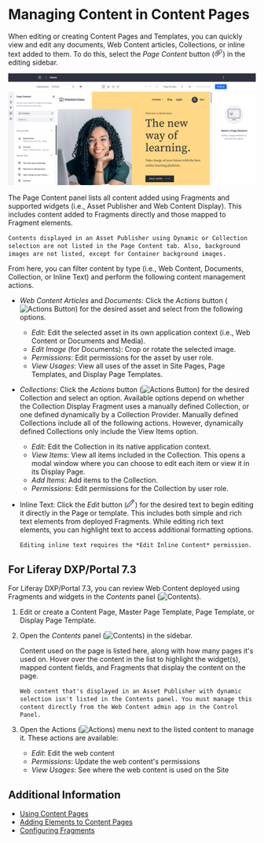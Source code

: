 # Managing Content in Content Pages
<!-- Alt: Managing Content in Pages and Templates... If renamed, relocate to Displaying Content.-->
When editing or creating Content Pages and Templates, you can quickly view and edit any documents, Web Content articles, Collections, or inline text added to them. To do this, select the *Page Content* button (![Page Content](../../../images/icon-paperclip.png)) in the editing sidebar.

![Open the Browser panel and click the Page Content tab.](./managing-content-in-content-pages/images/01.png)

The Page Content panel lists all content added using Fragments and supported widgets (i.e., Asset Publisher and Web Content Display). This includes content added to Fragments directly and those mapped to Fragment elements.

```{important}
Contents displayed in an Asset Publisher using Dynamic or Collection selection are not listed in the Page Content tab. Also, background images are not listed, except for Container background images.
```

From here, you can filter content by type (i.e., Web Content, Documents, Collection, or Inline Text) and perform the following content management actions.

* *Web Content Articles* and *Documents*: Click the *Actions* button (![Actions Button](../../../images/icon-actions.png)) for the desired asset and select from the following options.

  * *Edit*: Edit the selected asset in its own application context (i.e., Web Content or Documents and Media).
  * *Edit Image* (for Documents): Crop or rotate the selected image.
  * *Permissions*: Edit permissions for the asset by user role.
  * *View Usages*: View all uses of the asset in Site Pages, Page Templates, and Display Page Templates.

* *Collections*: Click the *Actions* button (![Actions Button](../../../images/icon-actions.png)) for the desired Collection and select an option. Available options depend on whether the Collection Display Fragment uses a manually defined Collection, or one defined dynamically by a Collection Provider. Manually defined Collections include all of the following actions. However, dynamically defined Collections only include the View Items option.

  * *Edit*: Edit the Collection in its native application context.
  * *View Items*: View all items included in the Collection. This opens a modal window where you can choose to edit each item or view it in its Display Page.
  * *Add Items*: Add items to the Collection.
  * *Permissions*: Edit permissions for the Collection by user role.

* Inline Text: Click the *Edit* button (![Edit Button](./../../../images/icon-edit.png)) for the desired text to begin editing it directly in the Page or template. This includes both simple and rich text elements from deployed Fragments. While editing rich text elements, you can highlight text to access additional formatting options.
  
   ```{note}
   Editing inline text requires the *Edit Inline Content* permission.
   ```

## For Liferay DXP/Portal 7.3

For Liferay DXP/Portal 7.3, you can review Web Content deployed using Fragments and widgets in the *Contents* panel (![Contents](../../../images/icon-list-ul.png)).

1. Edit or create a Content Page, Master Page Template, Page Template, or Display Page Template.

1. Open the *Contents* panel (![Contents](../../../images/icon-list-ul.png)) in the sidebar.

    Content used on the page is listed here, along with how many pages it's used on. Hover over the content in the list to highlight the widget(s), mapped content fields, and Fragments that display the content on the page.

    ```{note}
    Web content that's displayed in an Asset Publisher with dynamic selection isn't listed in the Contents panel. You must manage this content directly from the Web Content admin app in the Control Panel.
    ```

1. Open the Actions (![Actions](../../../images/icon-actions.png)) menu next to the listed content to manage it. These actions are available:

    * *Edit*: Edit the web content
    * *Permissions*: Update the web content's permissions
    * *View Usages*: See where the web content is used on the Site

## Additional Information

* [Using Content Pages](../using-content-pages.md)
* [Adding Elements to Content Pages](./adding-elements-to-content-pages.md)
* [Configuring Fragments](../page-fragments-and-widgets/using-fragments/configuring-fragments.md)
